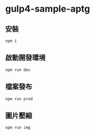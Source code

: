 # gulp4-sample-aptg
## 安裝
    npm i
## 啟動開發環境
    npm run dev
## 檔案發布
    npm run prod
## 圖片壓縮
    npm run img 
